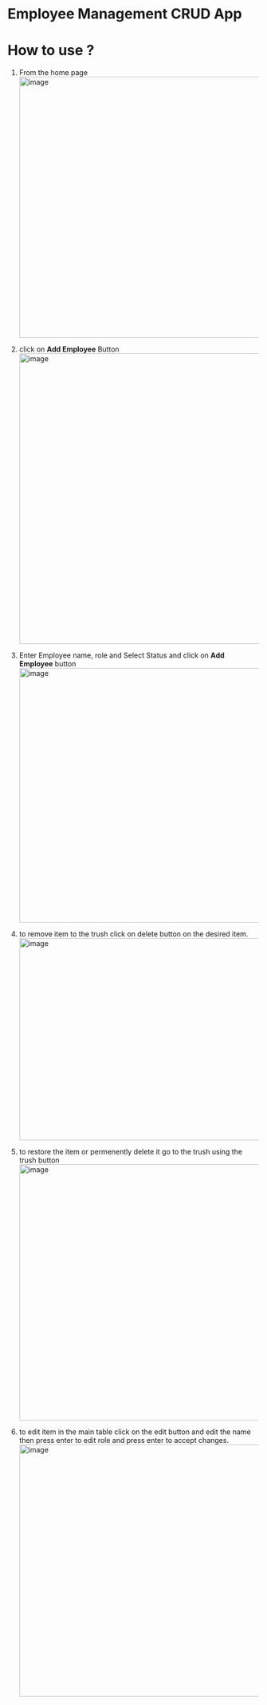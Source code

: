 # Employee Management CRUD App

</hr>

# How to use ?

1. From the home page
   <img width="1256" height="523" alt="image" src="https://github.com/user-attachments/assets/e67e5517-819b-4aef-acaa-ea21348450e3" />

2. click on **Add Employee** Button
   <img width="789" height="582" alt="image" src="https://github.com/user-attachments/assets/2482b1a4-d6f7-4134-818e-e3646d159cd9" />

3. Enter Employee name, role and Select Status and click on **Add Employee** button
   <img width="1239" height="510" alt="image" src="https://github.com/user-attachments/assets/b52839ad-c516-4776-b366-84d081be7692" />

4. to remove item to the trush click on delete button on the desired item.
   <img width="1246" height="405" alt="image" src="https://github.com/user-attachments/assets/4e23355c-a5a8-49cd-b66b-52c7578eabbe" />

5. to restore the item or permenently delete it go to the trush using the trush button
   <img width="1303" height="513" alt="image" src="https://github.com/user-attachments/assets/e285a5bd-fe3d-40d4-a95a-7eafffa14cb8" />

6. to edit item in the main table click on the edit button and edit the name then press enter to edit role and press enter to accept changes.
   <img width="1106" height="505" alt="image" src="https://github.com/user-attachments/assets/ecddfb90-5938-414c-91d1-cb603e441cd7" />
